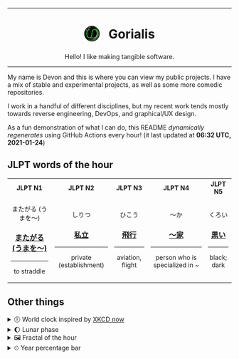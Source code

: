 ***

<h1 align="center">
<sub>
    <img src="readme/resources/avatar.png" height="36">
</sub>
&nbsp;
Gorialis
</h1>
<p align="center">
Hello! I like making tangible software.
</p>

***

My name is Devon and this is where you can view my public projects. I have a mix of stable and experimental projects, as well as some more comedic repositories.

I work in a handful of different disciplines, but my recent work tends mostly towards reverse engineering, DevOps, and graphical/UX design.

As a fun demonstration of what I can do, this README *dynamically regenerates* using GitHub Actions every hour! (it last updated at **06:32 UTC, 2021-01-24**)

<h2>JLPT words of the hour</h2>
<table>
    <tr>
        <th>JLPT N1</th>
        <th>JLPT N2</th>
        <th>JLPT N3</th>
        <th>JLPT N4</th>
        <th>JLPT N5</th>
    </tr>
    <tr>
        <td>
            <p align="center">またがる (うまを～)</p>
            <h3 align="center"><b><a href="https://jisho.org/search/%E3%81%BE%E3%81%9F%E3%81%8C%E3%82%8B%20%28%E3%81%86%E3%81%BE%E3%82%92%EF%BD%9E%29">またがる (うまを～)</a></b></h3>
            <hr>
            <p align="center">to straddle</p>
        </td>
        <td>
            <p align="center">しりつ</p>
            <h3 align="center"><b><a href="https://jisho.org/search/%E7%A7%81%E7%AB%8B">私立</a></b></h3>
            <hr>
            <p align="center">private (establishment)</p>
        </td>
        <td>
            <p align="center">ひこう</p>
            <h3 align="center"><b><a href="https://jisho.org/search/%E9%A3%9B%E8%A1%8C">飛行</a></b></h3>
            <hr>
            <p align="center">aviation,<wbr> flight</p>
        </td>
        <td>
            <p align="center">～か</p>
            <h3 align="center"><b><a href="https://jisho.org/search/%EF%BD%9E%E5%AE%B6">～家</a></b></h3>
            <hr>
            <p align="center">person who is specialized in ~</p>
        </td>
        <td>
            <p align="center">くろい</p>
            <h3 align="center"><b><a href="https://jisho.org/search/%E9%BB%92%E3%81%84">黒い</a></b></h3>
            <hr>
            <p align="center">black;<br> dark</p>
        </td>
    </tr>
</table>

<h2>Other things</h2>
<details>
<summary>🕕  World clock inspired by <a href="https://xkcd.com/now">XKCD now</a></summary>

> <img src="generated/now.png" width="512">

</details>
<details>
<summary>🌔 Lunar phase</summary>

The moon is approximately 39.51% through its phase (Waxing Gibbous).

</details>
<details>
<summary>&#x1f5bc; Fractal of the hour</summary>

> <img src="generated/fractal.png" width="512">

</details>
<details>
<summary>&#x23f2; Year percentage bar</summary>
<pre><code>2021 [█▁▁▁▁▁▁▁▁▁▁▁▁▁▁▁▁▁▁▁] 6.38%</code></pre>
</details>
